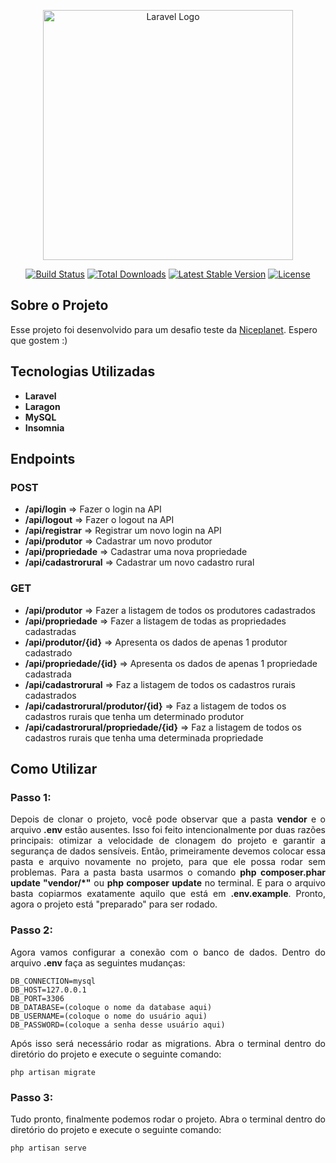 <p align="center"><a href="https://laravel.com" target="_blank"><img src="https://raw.githubusercontent.com/laravel/art/master/logo-lockup/5%20SVG/2%20CMYK/1%20Full%20Color/laravel-logolockup-cmyk-red.svg" width="400" alt="Laravel Logo"></a></p>

<p align="center">
<a href="https://github.com/laravel/framework/actions"><img src="https://github.com/laravel/framework/workflows/tests/badge.svg" alt="Build Status"></a>
<a href="https://packagist.org/packages/laravel/framework"><img src="https://img.shields.io/packagist/dt/laravel/framework" alt="Total Downloads"></a>
<a href="https://packagist.org/packages/laravel/framework"><img src="https://img.shields.io/packagist/v/laravel/framework" alt="Latest Stable Version"></a>
<a href="https://packagist.org/packages/laravel/framework"><img src="https://img.shields.io/packagist/l/laravel/framework" alt="License"></a>
</p>

## Sobre o Projeto

Esse projeto foi desenvolvido para um desafio teste da <a href="https://www.niceplanet.agr.br/"  target="_blank">Niceplanet</a>. Espero que gostem :)

## Tecnologias Utilizadas

- **Laravel**
- **Laragon**
- **MySQL**
- **Insomnia**

## Endpoints
### POST
- **/api/login** => Fazer o login na API
- **/api/logout** => Fazer o logout na API
- **/api/registrar** => Registrar um novo login na API
- **/api/produtor** => Cadastrar um novo produtor
- **/api/propriedade** => Cadastrar uma nova propriedade
- **/api/cadastrorural** => Cadastrar um novo cadastro rural

### GET
- **/api/produtor** => Fazer a listagem de todos os produtores cadastrados
- **/api/propriedade** => Fazer a listagem de todas as propriedades cadastradas
- **/api/produtor/{id}** => Apresenta os dados de apenas 1 produtor cadastrado
- **/api/propriedade/{id}** => Apresenta os dados de apenas 1 propriedade cadastrada
- **/api/cadastrorural** => Faz a listagem de todos os cadastros rurais cadastrados
- **/api/cadastrorural/produtor/{id}** => Faz a listagem de todos os cadastros rurais que tenha um determinado produtor
- **/api/cadastrorural/propriedade/{id}** => Faz a listagem de todos os cadastros rurais que tenha uma determinada propriedade

## Como Utilizar
### Passo 1:
<div style="text-align: justify;">
Depois de clonar o projeto, você pode observar que a pasta <b>vendor</b> e o arquivo <b>.env</b> estão ausentes. Isso foi feito intencionalmente por duas razões principais: otimizar a velocidade de clonagem do projeto e garantir a segurança de dados sensíveis. Então, primeiramente devemos colocar essa pasta e arquivo novamente no projeto, para que ele possa rodar sem problemas. Para a pasta basta usarmos o comando <b>php composer.phar update "vendor/*"</b> ou <b>php composer update</b> no terminal. E para o arquivo basta copiarmos exatamente aquilo que está em <b>.env.example</b>. Pronto, agora o projeto está "preparado" para ser rodado.
</div>

### Passo 2:
<div style="text-align: justify;">
Agora vamos configurar a conexão com o banco de dados. Dentro do arquivo <b>.env</b> faça as seguintes mudanças:

```
DB_CONNECTION=mysql
DB_HOST=127.0.0.1
DB_PORT=3306
DB_DATABASE=(coloque o nome da database aqui)
DB_USERNAME=(coloque o nome do usuário aqui)
DB_PASSWORD=(coloque a senha desse usuário aqui)
```

Após isso será necessário rodar as migrations. Abra o terminal dentro do diretório do projeto e execute o seguinte comando:

```
php artisan migrate
```
</div>

### Passo 3:
<div style="text-align: justify;">
Tudo pronto, finalmente podemos rodar o projeto. Abra o terminal dentro do diretório do projeto e execute o seguinte comando:
    
```
php artisan serve
```
</div>

